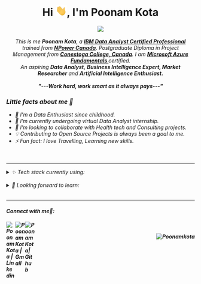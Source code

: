 <h1 align="center">Hi <img src="https://raw.githubusercontent.com/ABSphreak/ABSphreak/master/gifs/Hi.gif" width="30px">, I'm Poonam Kota</h1>
<p align="center">
  <a href="https://github.com/Poonamkota/readme-typing-svg"><img src="https://readme-typing-svg.herokuapp.com?lines=Data+Analyst;Project+Management+Diploma;Data+Analysis|%20Python|%20SQL|%20Power+BI|%20Tableau;Aspiring+Learner&center=true&width=500&height=50"></a>
</p>

<p align="center">
  <em>
    This is me <b>Poonam Kota</b>, a <a href="https://www.coursera.org/account/accomplishments/specialization/certificate/AM7NXSAWV4PK"><b> IBM Data Analyst Certified Professional</b></a> trained from <a href="https://npowercanada.ca/"><b>NPower Canada</b></a>. Postgraduate Diploma in Project Management from <a href="https://www.conestogac.on.ca/"> <b> Conestoga College, Canada</b></a>. I am <a href="https://www.credly.com/badges/51eb94a6-08a4-4e5a-b586-797e673dd360/public_url"><b>Microsoft Azure Fundamentals </b></a> certified. <br/>
    An aspiring <b>Data Analyst,</b>&nbsp;<b>Business Intelligence Expert, Market Researcher</b>&nbsp;and <b> Artificial Intelligence Enthusiast.</b> 
  <br><br/>
  <b><i>"---Work hard, work smart as it always pays---"</i></b>
</p>

<h3>Little facts about me 🧑</h3>

- 🧞 I'm a Data Enthusiast since childhood.
- 🔭 I’m currently undergoing virtual Data Analyst internship.
- 👯 I’m looking to collaborate with Health tech and Consulting projects.
- 💡 Contributing to Open Source Projects is always been a goal to me.
- ⚡ Fun fact: I love Travelling, Learning new skills.
<br>

---

<details>
<summary>
  ✨ Tech stack currently using:
</summary>
   <br>
<code><a href="https://www.python.org/" target="_blank"><img height="40" src="https://www.vectorlogo.zone/logos/python/python-icon.svg"></a></code>
<code><a href="https://www.mysql.com/" target="_blank"><img height="40" src="https://www.vectorlogo.zone/logos/mysql/mysql-official.svg"></a></code>
<code><a href="https://jupyter.org/" target="_blank"><img height="40" src="https://www.vectorlogo.zone/logos/jupyter/jupyter-ar21.svg"></a></code>
<code><a href="https://www.microsoft.com/en-ca/microsoft-365/excel" target="_blank"><img height="30" src="https://upload.wikimedia.org/wikipedia/commons/3/34/Microsoft_Office_Excel_%282019%E2%80%93present%29.svg"></a></code>
<code><a href="https://powerbi.microsoft.com/en-ca/" target="_blank"><img height="40" src="https://www.vectorlogo.zone/logos/microsoft_powerbi/microsoft_powerbi-ar21.svg"></a></code>
<code><a href="https://www.tableau.com/" target="_blank"><img height="40" src="https://upload.wikimedia.org/wikipedia/commons/0/01/Tableau_Software_Logo_Small.png"></a></code>
<code><a href="https://jira.atlassian.com/" target="_blank"><img height="40" src="https://www.vectorlogo.zone/logos/atlassian_jira/atlassian_jira-ar21.svg"></a></code>
<code><a href="https://git-scm.com/" target="_blank"><img height="40" src="https://www.vectorlogo.zone/logos/git-scm/git-scm-icon.svg"></a></code>
<code><a href="https://colab.research.google.com/" target="_blank"><img height="40" src="https://colab.research.google.com/img/colab_favicon_256px.png"></a></code>
  
</details>
<br>

<details>
<summary>
  🌱 Looking forward to learn:
</summary>
   <br>
<code><a href="https://cloud.google.com/" target="_blank"><img height="40" src="https://www.vectorlogo.zone/logos/google_cloud/google_cloud-icon.svg"></a></code>
<code><a href="https://analytics.google.com/" target="_blank"><img height="40" src="https://www.vectorlogo.zone/logos/google_analytics/google_analytics-icon.svg"></a></code>
<code><a href="https://www.tensorflow.org/" target="_blank"><img height="40" src="https://www.vectorlogo.zone/logos/tensorflow/tensorflow-icon.svg"></a></code>
<code><a href="https://azure.microsoft.com/en-us/" target="_blank"><img height="40" src="https://www.vectorlogo.zone/logos/microsoft_azure/microsoft_azure-icon.svg"></a></code>
<code><a href="https://pytorch.org/" target="_blank"><img height="40" src="https://www.vectorlogo.zone/logos/pytorch/pytorch-icon.svg"></a></code>
<code><a href="https://aws.amazon.com/" target="_blank"><img height="40" src="https://www.vectorlogo.zone/logos/amazon_aws/amazon_aws-icon.svg"></a></code>
</details>
<br>

---

<h4> Connect with me🤝: <h4>
  </hr>
  <a href="https://www.linkedin.com/in/poonamkota/">
   <img align="left" alt=" Poonam Kota | Linkedin" width="24px" src="https://www.vectorlogo.zone/logos/linkedin/linkedin-icon.svg" />
  </a>
  <a href="mailto:poonamkota31@gmail.com">
    <img align="left" alt="Poonam Kota | Gmail" width="26px" src="https://www.vectorlogo.zone/logos/gmail/gmail-icon.svg" />
  </a>
   <a href="https://github.com/Poonamkota">
    <img align="left" alt="Poonam Kota| Github" width="26px" src="https://www.vectorlogo.zone/logos/github/github-tile.svg" />
  </a>
  <br>
  
<p align="right" > <img src="https://komarev.com/ghpvc/?username=Poonamkota&label=Profile%20views&color=0e75b6&style=flat" alt="Poonamkota" /> </p>
